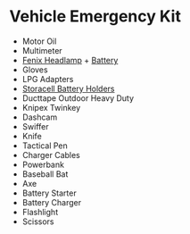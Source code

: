 # Vehicle Emergency Kit

* Motor Oil
* Multimeter
* [Fenix Headlamp](https://www.fenixlight.com/product/detail/index.php?id=169) + [Battery](https://www.fenixlight.com/product/detail/index.php?id=112)
* Gloves
* LPG Adapters
* [Storacell Battery Holders](https://storacell.net/)
* Ducttape Outdoor Heavy Duty
* Knipex Twinkey
* Dashcam
* Swiffer
* Knife
* Tactical Pen
* Charger Cables
* Powerbank
* Baseball Bat
* Axe
* Battery Starter
* Battery Charger
* Flashlight
* Scissors
